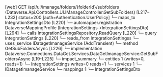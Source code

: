 [web] GET /api/ui/imanage/folders/{folderId}/subfolders  (Dataverse.Api.Controllers.UI.IManageController.GetSubFolders)  [L217–L232] status=200 [auth=Authentication.UserPolicy]
  └─ maps_to IntegrationSettingsDto [L220]
    └─ automapper.registration DataverseMappingProfile (IntegrationSettings->IntegrationSettingsDto) [L294]
  └─ calls IntegrationSettingsRepository.ReadQuery [L220]
  └─ query IntegrationSettings [L220]
    └─ reads_from IntegrationSettingss
  └─ uses_service IDatagetImanageService (AddTransient)
    └─ method GetSubFoldersAsync [L226]
      └─ implementation Dataverse.Connections.DataGet.Services.DataGetImanageService.GetSubFoldersAsync [L19-L225]
  └─ impact_summary
    └─ entities 1 (writes=0, reads=1)
      └─ IntegrationSettings writes=0 reads=1
    └─ services 1
      └─ IDatagetImanageService
    └─ mappings 1
      └─ IntegrationSettingsDto

